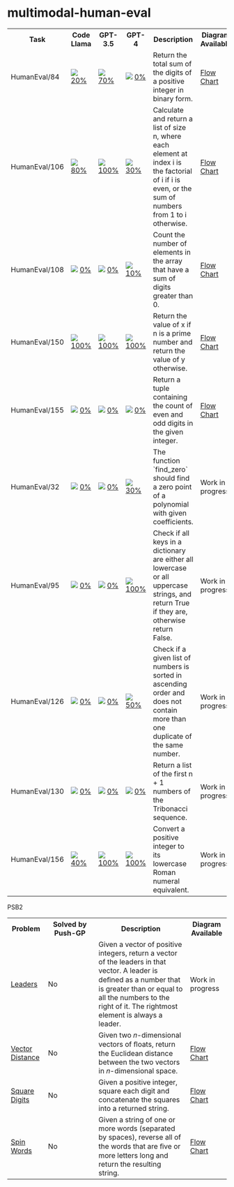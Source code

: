 # multimodal-human-eval

<table>
	<tr>
		<th>Task</th>
		<th width="100">Code Llama</th>
		<th width="100">GPT-3.5</th>
		<th width="100">GPT-4</th>
		<th>Description</th>
		<th>Diagram Available</th>
	</tr>
	<tr>
		<td>HumanEval/84</td>
		<td> <img src="https://placehold.co/15x15/ffea00/ffea00.png" /> <a href="./codellama-34b-instruct/84.md">20%</a> </td>
		<td> <img src="https://placehold.co/15x15/ffea00/ffea00.png" /> <a href="./gpt-3.5-turbo/84.md">70%</a> </td>
		<td> <img src="https://placehold.co/15x15/f03c15/f03c15.png" /> <a href="./gpt-4/84.md">0%</a> </td>
		<td> Return the total sum of the digits of a positive integer in binary form. </td>
		<td><a href="data/diagrams/p84/fc">Flow Chart</a></td>
	</tr>
	<tr>
		<td>HumanEval/106</td>
		<td> <img src="https://placehold.co/15x15/ffea00/ffea00.png" /> <a href="./codellama-34b-instruct/106.md">80%</a> </td>
		<td> <img src="https://placehold.co/15x15/00ff00/00ff00.png" /> <a href="./gpt-3.5-turbo/106.md">100%</a> </td>
		<td> <img src="https://placehold.co/15x15/ffea00/ffea00.png" /> <a href="./gpt-4/106.md">30%</a> </td>
		<td> Calculate and return a list of size n, where each element at index i is the factorial of i if i is even, or the sum of numbers from 1 to i otherwise. </td>
		<td><a href="data/diagrams/p106/fc">Flow Chart</a></td>
	</tr>
	<tr>
		<td>HumanEval/108</td>
		<td> <img src="https://placehold.co/15x15/f03c15/f03c15.png" /> <a href="./codellama-34b-instruct/108.md">0%</a> </td>
		<td> <img src="https://placehold.co/15x15/f03c15/f03c15.png" /> <a href="./gpt-3.5-turbo/108.md">0%</a> </td>
		<td> <img src="https://placehold.co/15x15/ffea00/ffea00.png" /> <a href="./gpt-4/108.md">10%</a> </td>
		<td> Count the number of elements in the array that have a sum of digits greater than 0. </td>
		<td><a href="data/diagrams/p108/fc">Flow Chart</a></td>
	</tr>
	<tr>
		<td>HumanEval/150</td>
		<td> <img src="https://placehold.co/15x15/00ff00/00ff00.png" /> <a href="./codellama-34b-instruct/150.md">100%</a> </td>
		<td> <img src="https://placehold.co/15x15/00ff00/00ff00.png" /> <a href="./gpt-3.5-turbo/150.md">100%</a> </td>
		<td> <img src="https://placehold.co/15x15/00ff00/00ff00.png" /> <a href="./gpt-4/150.md">100%</a> </td>
		<td> Return the value of x if n is a prime number and return the value of y otherwise. </td>
		<td><a href="data/diagrams/p150/fc">Flow Chart</a></td>
	</tr>
	<tr>
		<td>HumanEval/155</td>
		<td> <img src="https://placehold.co/15x15/f03c15/f03c15.png" /> <a href="./codellama-34b-instruct/155.md">0%</a> </td>
		<td> <img src="https://placehold.co/15x15/f03c15/f03c15.png" /> <a href="./gpt-3.5-turbo/155.md">0%</a> </td>
		<td> <img src="https://placehold.co/15x15/f03c15/f03c15.png" /> <a href="./gpt-4/155.md">0%</a> </td>
		<td> Return a tuple containing the count of even and odd digits in the given integer. </td>
		<td><a href="data/diagrams/p155/fc">Flow Chart</a></td>
	</tr>
	<tr>
		<td>HumanEval/32</td>
		<td> <img src="https://placehold.co/15x15/f03c15/f03c15.png" /> <a href="./codellama-34b-instruct/32.md">0%</a> </td>
		<td> <img src="https://placehold.co/15x15/f03c15/f03c15.png" /> <a href="./gpt-3.5-turbo/32.md">0%</a> </td>
		<td> <img src="https://placehold.co/15x15/ffea00/ffea00.png" /> <a href="./gpt-4/32.md">30%</a> </td>
		<td> The function `find_zero` should find a zero point of a polynomial with given coefficients. </td>
		<td>Work in progress</td>
	</tr>
	<tr>
		<td>HumanEval/95</td>
		<td> <img src="https://placehold.co/15x15/f03c15/f03c15.png" /> <a href="./codellama-34b-instruct/95.md">0%</a> </td>
		<td> <img src="https://placehold.co/15x15/f03c15/f03c15.png" /> <a href="./gpt-3.5-turbo/95.md">0%</a> </td>
		<td> <img src="https://placehold.co/15x15/00ff00/00ff00.png" /> <a href="./gpt-4/95.md">100%</a> </td>
		<td> Check if all keys in a dictionary are either all lowercase or all uppercase strings, and return True if they are, otherwise return False. </td>
		<td>Work in progress</td>
	</tr>
	<tr>
		<td>HumanEval/126</td>
		<td> <img src="https://placehold.co/15x15/f03c15/f03c15.png" /> <a href="./codellama-34b-instruct/126.md">0%</a> </td>
		<td> <img src="https://placehold.co/15x15/f03c15/f03c15.png" /> <a href="./gpt-3.5-turbo/126.md">0%</a> </td>
		<td> <img src="https://placehold.co/15x15/ffea00/ffea00.png" /> <a href="./gpt-4/126.md">50%</a> </td>
		<td> Check if a given list of numbers is sorted in ascending order and does not contain more than one duplicate of the same number. </td>
		<td>Work in progress</td>
	</tr>
	<tr>
		<td>HumanEval/130</td>
		<td> <img src="https://placehold.co/15x15/f03c15/f03c15.png" /> <a href="./codellama-34b-instruct/130.md">0%</a> </td>
		<td> <img src="https://placehold.co/15x15/f03c15/f03c15.png" /> <a href="./gpt-3.5-turbo/130.md">0%</a> </td>
		<td> <img src="https://placehold.co/15x15/f03c15/f03c15.png" /> <a href="./gpt-4/130.md">0%</a> </td>
		<td> Return a list of the first n + 1 numbers of the Tribonacci sequence. </td>
		<td>Work in progress</td>
	</tr>
	<tr>
		<td>HumanEval/156</td>
		<td> <img src="https://placehold.co/15x15/ffea00/ffea00.png" /> <a href="./codellama-34b-instruct/156.md">40%</a> </td>
		<td> <img src="https://placehold.co/15x15/00ff00/00ff00.png" /> <a href="./gpt-3.5-turbo/156.md">100%</a> </td>
		<td> <img src="https://placehold.co/15x15/00ff00/00ff00.png" /> <a href="./gpt-4/156.md">100%</a> </td>
		<td> Convert a positive integer to its lowercase Roman numeral equivalent. </td>
		<td>Work in progress</td>
	</tr>
</table> PSB2
<table>
	<tr>
		<th>Problem</th>
		<th width="100">Solved by Push-GP</th>
		<th>Description</th>
		<th>Diagram Available</th>
	</tr>
	<tr>
		<td><a href="https://www.codewars.com/kata/5a651865fd56cb55760000e0">Leaders</a></td>
		<td> No </td>
		<td> Given a vector of positive integers, return a vector of the leaders in that vector. A leader is deﬁned as a number that is greater than or equal to all the numbers to the right of it. The rightmost element is always a leader. </td>
		<td>Work in progress</td>
	</tr>
	<tr>
		<td><a href="https://www.codewars.com/kata/5a0b72484bebaefe60001867">Vector Distance</a></td>
		<td> No </td>
		<td>Given two 𝑛-dimensional vectors of ﬂoats, return the Euclidean distance between the two vectors in 𝑛-dimensional space. </td>
		<td><a href="./data/diagrams/vector distance/fc">Flow Chart</a></td>
	</tr>
	<tr>
		<td><a href="https://www.codewars.com/kata/546e2562b03326a88e000020">Square Digits</a></td>
		<td> No </td>
		<td> Given a positive integer, square each digit and concatenate the squares into a returned string. </td>
		<td><a href="./data/diagrams/square digits/fc">Flow Chart</a></td>
	</tr>
	<tr>
		<td><a href="https://www.codewars.com/kata/5264d2b162488dc400000001">Spin Words</a></td>
		<td> No </td>
		<td> Given a string of one or more words (separated by spaces), reverse all of the words that are ﬁve or more letters long and return the resulting string. </td>
		<td><a href="./data/diagrams/spin words/fc">Flow Chart</a></td>
	</tr>
</table>
